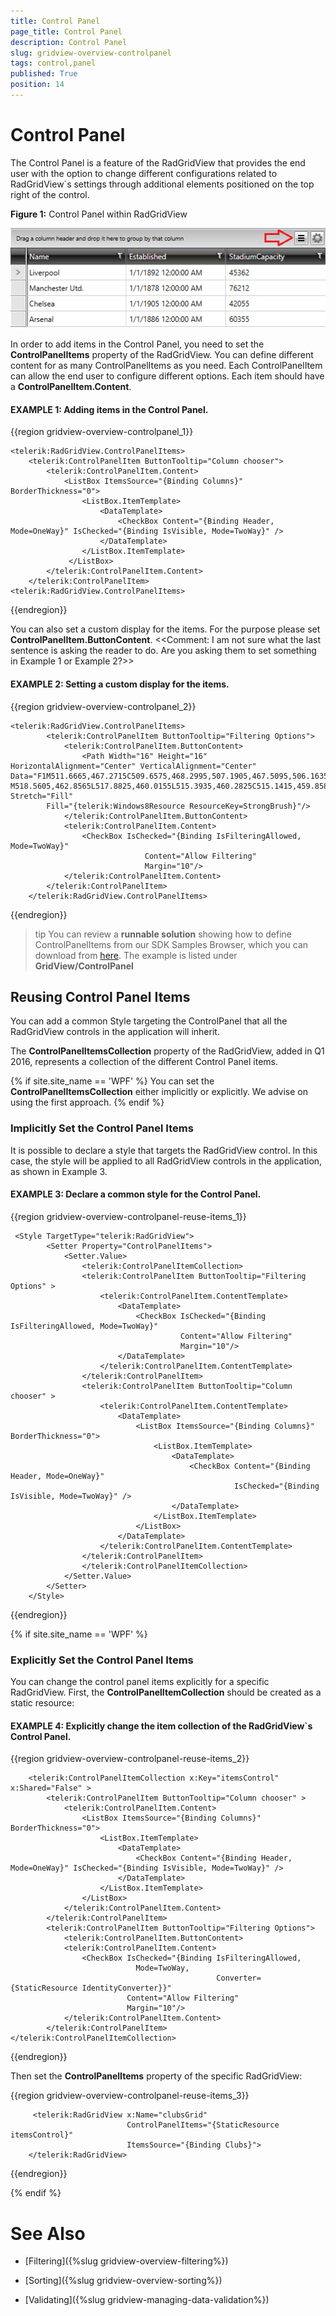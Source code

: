 ```yaml
---
title: Control Panel
page_title: Control Panel
description: Control Panel
slug: gridview-overview-controlpanel
tags: control,panel
published: True
position: 14
---
```


# Control Panel

The Control Panel is a feature of the RadGridView that provides the end user with the option to change different configurations related to RadGridView`s settings through additional elements positioned on the top right of the control.


__Figure 1:__ Control Panel within RadGridView

![gridview control panel 1](images/gridview_controlpanel_01.png)


In order to add items in the Control Panel, you need to set the __ControlPanelItems__ property of the RadGridView. You can define different content for as many ControlPanelItems as you need. Each ControlPanelItem can allow the end user to configure different options. Each item should have a __ControlPanelItem.Content__.


#### __EXAMPLE 1:__ Adding items in the Control Panel.

{{region gridview-overview-controlpanel_1}}
	
	<telerik:RadGridView.ControlPanelItems>
		<telerik:ControlPanelItem ButtonTooltip="Column chooser">
			<telerik:ControlPanelItem.Content>
				<ListBox ItemsSource="{Binding Columns}" BorderThickness="0">
                    <ListBox.ItemTemplate>
                        <DataTemplate>
                            <CheckBox Content="{Binding Header, Mode=OneWay}" IsChecked="{Binding IsVisible, Mode=TwoWay}" />
                        </DataTemplate>
                    </ListBox.ItemTemplate>
	             </ListBox>
			</telerik:ControlPanelItem.Content>
		</telerik:ControlPanelItem>
	<telerik:RadGridView.ControlPanelItems>
{{endregion}}


You can also set a custom display for the items. For the purpose please set __ControlPanelItem.ButtonContent__.
<<Comment: I am not sure what the last sentence is asking the reader to do. Are you asking them to set something in Example 1 or Example 2?>>

#### __EXAMPLE 2:__ Setting a custom display for the items.


{{region gridview-overview-controlpanel_2}}

	<telerik:RadGridView.ControlPanelItems>
            <telerik:ControlPanelItem ButtonTooltip="Filtering Options">
                <telerik:ControlPanelItem.ButtonContent>
                    <Path Width="16" Height="16" HorizontalAlignment="Center" VerticalAlignment="Center" Data="F1M511.6665,467.2715C509.6575,468.2995,507.1905,467.5095,506.1635,465.5005C505.1325,463.4915,505.9265,461.0325,507.9355,460.0005C509.9445,458.9745,512.4095,459.7695,513.4375,461.7745C514.4695,463.7825,513.6775,466.2405,511.6665,467.2715 M518.5605,462.8565L517.8825,460.0155L515.3935,460.2825C515.1415,459.8585,514.8505,459.4725,514.5225,459.1275L515.4435,456.8975L512.9515,455.3645L511.3965,457.2925C510.8575,457.1515,510.3025,457.0815,509.7415,457.0775L508.7675,454.9135L505.9375,455.6715L506.2705,458.0665C505.8795,458.3075,505.5215,458.5835,505.2025,458.8835L503.0535,458.0005L501.5175,460.4875L503.3665,461.9795C503.2315,462.4865,503.1515,463.0135,503.1415,463.5435L501.0335,464.4175L501.7125,467.2605L504.0635,467.0085C504.3355,467.4795,504.6545,467.9065,505.0235,468.2815L504.1575,470.3765L506.6475,471.9095L508.1425,470.0605C508.6495,470.1855,509.1655,470.2555,509.6925,470.2615L510.5785,472.3905L513.4255,471.7135L513.1675,469.2965C513.6075,469.0285,514.0145,468.7215,514.3635,468.3765L516.5455,469.2745L518.0815,466.7855L516.1495,465.2305C516.2665,464.7565,516.3315,464.2705,516.3385,463.7805z" Stretch="Fill"  
            Fill="{telerik:Windows8Resource ResourceKey=StrongBrush}"/>
                </telerik:ControlPanelItem.ButtonContent>
                <telerik:ControlPanelItem.Content>
                    <CheckBox IsChecked="{Binding IsFilteringAllowed, Mode=TwoWay}" 
                                  Content="Allow Filtering" 
                                  Margin="10"/>
                </telerik:ControlPanelItem.Content>
            </telerik:ControlPanelItem>
        </telerik:RadGridView.ControlPanelItems>
{{endregion}}

>tip You can review a __runnable solution__ showing how to define ControlPanelItems from our SDK Samples Browser, which you can download from [here](http://demos.telerik.com/xaml-sdkbrowser/). The example is listed under __GridView/ControlPanel__
   

## Reusing Control Panel Items  ##

 You can add a common Style targeting the ControlPanel that all the RadGridView controls in the application will inherit.

The __ControlPanelItemsCollection__ property of the RadGridView, added in Q1 2016, represents a collection of the different Control Panel items.

{% if site.site_name == 'WPF' %}
You can set the __ControlPanelItemsCollection__ either implicitly or explicitly. We advise on using the first approach. 
{% endif %}

### Implicitly Set the Control Panel Items  ###

It is possible to declare a style that targets the RadGridView control. In this case, the style will be applied to all RadGridView controls in the application, as shown in Example 3. 


#### __EXAMPLE 3:__ Declare a common style for the Control Panel.
{{region gridview-overview-controlpanel-reuse-items_1}}

	 <Style TargetType="telerik:RadGridView">
            <Setter Property="ControlPanelItems">
                <Setter.Value>
                    <telerik:ControlPanelItemCollection>
                    <telerik:ControlPanelItem ButtonTooltip="Filtering Options" >
                        <telerik:ControlPanelItem.ContentTemplate>
                            <DataTemplate>
                                <CheckBox IsChecked="{Binding IsFilteringAllowed, Mode=TwoWay}" 
                             			  Content="Allow Filtering" 
                              			  Margin="10"/>
                            </DataTemplate>
                        </telerik:ControlPanelItem.ContentTemplate>
                    </telerik:ControlPanelItem>
                    <telerik:ControlPanelItem ButtonTooltip="Column chooser" >
                        <telerik:ControlPanelItem.ContentTemplate>
                            <DataTemplate>
                                <ListBox ItemsSource="{Binding Columns}"  BorderThickness="0">
                                    <ListBox.ItemTemplate>
                                        <DataTemplate>
                                            <CheckBox Content="{Binding Header, Mode=OneWay}" 
													  IsChecked="{Binding IsVisible, Mode=TwoWay}" />
                                        </DataTemplate>
                                    </ListBox.ItemTemplate>
                                </ListBox>
                            </DataTemplate>
                        </telerik:ControlPanelItem.ContentTemplate>
                    </telerik:ControlPanelItem>
                    </telerik:ControlPanelItemCollection>
                </Setter.Value>
            </Setter>
        </Style>

{{endregion}}

{% if site.site_name == 'WPF' %}
### Explicitly Set the Control Panel Items ###
You can change the control panel items explicitly for a specific RadGridView. First, the __ControlPanelItemCollection__ should be created as a static resource: 

#### __EXAMPLE 4:__ Explicitly change the item collection of the RadGridView`s Control Panel.
{{region gridview-overview-controlpanel-reuse-items_2}}


		<telerik:ControlPanelItemCollection x:Key="itemsControl" x:Shared="False" >
			<telerik:ControlPanelItem ButtonTooltip="Column chooser" >
				<telerik:ControlPanelItem.Content>
					<ListBox ItemsSource="{Binding Columns}"  BorderThickness="0">
						<ListBox.ItemTemplate>
							<DataTemplate>
								<CheckBox Content="{Binding Header, Mode=OneWay}" IsChecked="{Binding IsVisible, Mode=TwoWay}" />
							</DataTemplate>
						</ListBox.ItemTemplate>
					</ListBox>
				</telerik:ControlPanelItem.Content>
			</telerik:ControlPanelItem>
			<telerik:ControlPanelItem ButtonTooltip="Filtering Options">
				<telerik:ControlPanelItem.ButtonContent>
				<telerik:ControlPanelItem.Content>
					<CheckBox IsChecked="{Binding IsFilteringAllowed, 
								Mode=TwoWay, 
												  Converter={StaticResource IdentityConverter}}" 
                              Content="Allow Filtering" 
                              Margin="10"/>
				</telerik:ControlPanelItem.Content>
			</telerik:ControlPanelItem>
	</telerik:ControlPanelItemCollection>
{{endregion}}

Then set the __ControlPanelItems__ property of the specific RadGridView:

{{region gridview-overview-controlpanel-reuse-items_3}}

		 <telerik:RadGridView x:Name="clubsGrid" 
							  ControlPanelItems="{StaticResource itemsControl}"
                              ItemsSource="{Binding Clubs}">
        </telerik:RadGridView>
{{endregion}}

{% endif %}

# See Also
 
 * [Filtering]({%slug gridview-overview-filtering%})

 * [Sorting]({%slug gridview-overview-sorting%})

 * [Validating]({%slug gridview-managing-data-validation%})


